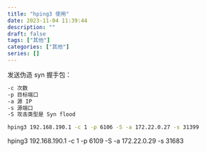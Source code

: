 ```yaml
---
title: "hping3 使用"
date: 2023-11-04 11:39:44
description: ""
draft: false
tags: ["其他"]
categories: ["其他"]
series: []
---
```


发送伪造 syn 握手包：

```bash
-c 次数
-p 目标端口
-a 源 IP
-s 源端口
-S 攻击类型是 Syn flood

hping3 192.168.190.1 -c 1 -p 6106 -S -a 172.22.0.27 -s 31399
```

hping3 192.168.190.1 -c 1 -p 6109 -S -a 172.22.0.29 -s 31683
